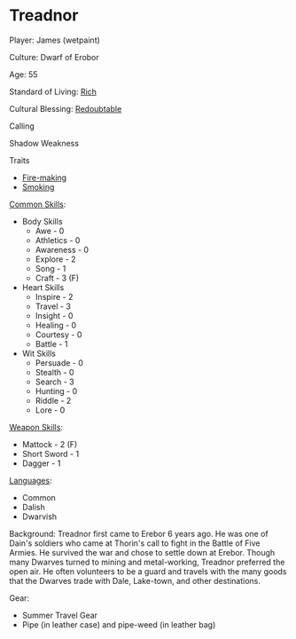 # Treadnor

Player: James (wetpaint)

Culture: Dwarf of Erobor

Age: 55

Standard of Living: [Rich](../generation/standard-of-living.md)

Cultural Blessing:  [Redoubtable](../generation/cultural-blessing.md)

Calling

Shadow Weakness

Traits
* [Fire-making](../generation/specialities.md)
* [Smoking](../generation/specialities.md)

[Common Skills](../generation/common-skill-list.md): 
* Body Skills
    * Awe - 0
    * Athletics - 0
    * Awareness - 0
    * Explore - 2
    * Song - 1
    * Craft - 3 (F)
* Heart Skills
    * Inspire - 2
    * Travel - 3
    * Insight - 0
    * Healing - 0
    * Courtesy - 0
    * Battle - 1
* Wit Skills
    * Persuade - 0
    * Stealth - 0
    * Search - 3
    * Hunting - 0
    * Riddle - 2
    * Lore - 0
 
[Weapon Skills](../generation/weapon-skill-list.md):
* Mattock - 2 (F)
* Short Sword - 1
* Dagger - 1

[Languages](../generation/languages.md):
* Common
* Dalish
* Dwarvish

Background: Treadnor first came to Erebor 6 years ago.  He was one of Dain's soldiers who came at Thorin's call to fight in the Battle of Five Armies.  He survived the war and chose to settle down at Erebor.  Though many Dwarves turned to mining and metal-working, Treadnor preferred the open air.  He often volunteers to be a guard and travels with the many goods that the Dwarves trade with Dale, Lake-town, and other destinations.

Gear:
* Summer Travel Gear
* Pipe (in leather case) and pipe-weed (in leather bag)
